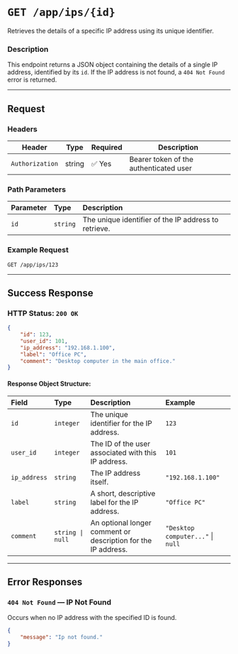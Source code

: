 # `GET /app/ips/{id}`

Retrieves the details of a specific IP address using its unique identifier.

### Description

This endpoint returns a JSON object containing the details of a single IP address, identified by its `id`. If the IP
address is not found, a `404 Not Found` error is returned.

---

## Request

### Headers

| Header          | Type   | Required | Description                            |
|-----------------|--------|----------|----------------------------------------|
| `Authorization` | string | ✅ Yes    | Bearer token of the authenticated user |

### Path Parameters

| Parameter | Type     | Description                                          |
|:----------|:---------|:-----------------------------------------------------|
| `id`      | `string` | The unique identifier of the IP address to retrieve. |

### Example Request

`GET /app/ips/123`

---

## Success Response

### HTTP Status: `200 OK`

```json
{
    "id": 123,
    "user_id": 101,
    "ip_address": "192.168.1.100",
    "label": "Office PC",
    "comment": "Desktop computer in the main office."
}
```

#### Response Object Structure:

| Field        | Type             | Description                                                   | Example                           |
|:-------------|:-----------------|:--------------------------------------------------------------|:----------------------------------|
| `id`         | `integer`        | The unique identifier for the IP address.                     | `123`                             |
| `user_id`    | `integer`        | The ID of the user associated with this IP address.           | `101`                             |
| `ip_address` | `string`         | The IP address itself.                                        | `"192.168.1.100"`                 |
| `label`      | `string`         | A short, descriptive label for the IP address.                | `"Office PC"`                     |
| `comment`    | `string \| null` | An optional longer comment or description for the IP address. | `"Desktop computer..."` \| `null` |

---

## Error Responses

### `404 Not Found` — IP Not Found

Occurs when no IP address with the specified ID is found.

```json
{
    "message": "Ip not found."
}
```
